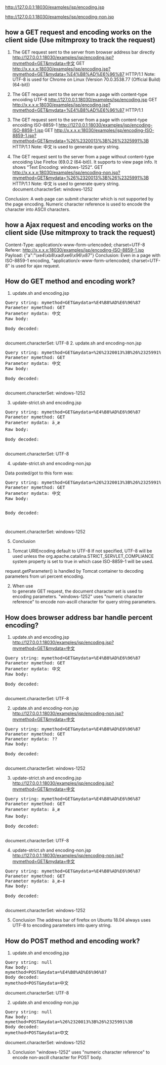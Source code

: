 http://127.0.0.1:18030/examples/jsp/encoding.jsp

http://127.0.0.1:18030/examples/jsp/encoding-non.jsp

## how a GET request and encoding works on the client side (Use mitmproxy to track the request)
1. The GET request sent to the server from browser address bar directly
http://127.0.0.1:18030/examples/jsp/encoding.jsp?mymethod=GET&mydata=中文
GET http://x.x.x.x:18030/examples/jsp/encoding.jsp?mymethod=GET&mydata=%E4%B8%AD%E6%96%87 HTTP/1.1
Note: UTF-8 is used for Chrome on Linux (Version 70.0.3538.77 (Official Build) (64-bit))

2. The GET request sent to the server from a page with content-type encoiding UTF-8
http://127.0.0.1:18030/examples/jsp/encoding.jsp
GET http://x.x.x.x:18030/examples/jsp/encoding.jsp?mymethod=GET&mydata=%E4%B8%AD%E6%96%87 HTTP/1.1

3. The GET request sent to the server from a page with content-type encoiding ISO-8859-1
http://127.0.0.1:18030/examples/jsp/encoding-ISO-8859-1.jsp
GET http://x.x.x.x:18030/examples/jsp/encoding-ISO-8859-1.jsp?mymethod=GET&mydata=%26%2320013%3B%26%2325991%3B HTTP/1.1
Note: &#20013;&#25991; is used to generate query string.

4. The GET request sent to the server from a page without content-type encoiding
Use Firefox (69.0.2 (64-bit)). It supports to view page info. It shows "Text Encoding: windows-1252".
GET http://x.x.x.x:18030/examples/jsp/encoding-non.jsp?mymethod=GET&mydata=%26%2320013%3B%26%2325991%3B HTTP/1.1
Note:
  &#20013;&#25991; is used to generate query string.
  document.characterSet: windows-1252

Conclusion: A web page can submit character which is not supported by the page encoding. Numeric character reference is used to encode the character into ASCII characters.

## how a Ajax request and encoding works on the client side (Use mitmproxy to track the request)
Content-Type:	application/x-www-form-urlencoded; charset=UTF-8
Referer:	http://x.x.x.x:18030/examples/jsp/encoding-ISO-8859-1.jsp
Payload: {"a":"\xe4\xb8\xad\xe6\x96\x87"}
Conclusion: Even in a page with ISO-8859-1 encoding, "application/x-www-form-urlencoded; charset=UTF-8" is used for ajax request.

## How do GET method and encoding work?
1. update.sh and encoding.jsp
<pre>Query string: mymethod=GET&mydata=%E4%B8%AD%E6%96%87
Parameter mymethod: GET
Parameter mydata: 中文
Raw body:

Body decoded:

</pre>
document.characterSet: UTF-8
2. update.sh and encoding-non.jsp
<pre>Query string: mymethod=GET&mydata=%26%2320013%3B%26%2325991%3B
Parameter mymethod: GET
Parameter mydata: &#20013;&#25991;
Raw body:

Body decoded:

</pre>
document.characterSet: windows-1252

3. update-strict.sh and encoding.jsp
<pre>Query string: mymethod=GET&mydata=%E4%B8%AD%E6%96%87
Parameter mymethod: GET
Parameter mydata: ä¸­æ
Raw body:

Body decoded:

</pre>
document.characterSet: UTF-8

4. update-strict.sh and encoding-non.jsp
<p>Data posted/got to this form was:<pre>Query string: mymethod=GET&mydata=%26%2320013%3B%26%2325991%3B
Parameter mymethod: GET
Parameter mydata: &#20013;&#25991;
Raw body:

Body decoded:

</pre>
document.characterSet: windows-1252

5. Conclusion
1) Tomcat <Connector> URIEncoding default to UTF-8
If not specified, UTF-8 will be used unless the org.apache.catalina.STRICT_SERVLET_COMPLIANCE system property is set to true in which case ISO-8859-1 will be used.

request.getParameter() is handled by Tomcat container to decoding parameters from uri percent encoding.

2) When use <form> to generate GET request, the document character set is used to encoding parameters.
"windows-1252" uses "numeric character reference" to encode non-ascill character for query string parameters.

## How does browser address bar handle percent encoding?
1. update.sh and encoding.jsp
http://127.0.0.1:18030/examples/jsp/encoding.jsp?mymethod=GET&mydata=中文

<pre>Query string: mymethod=GET&mydata=%E4%B8%AD%E6%96%87
Parameter mymethod: GET
Parameter mydata: 中文
Raw body:

Body decoded:

</pre>
document.characterSet: UTF-8

2. update.sh and encoding-non.jsp
http://127.0.0.1:18030/examples/jsp/encoding-non.jsp?mymethod=GET&mydata=中文

<pre>Query string: mymethod=GET&mydata=%E4%B8%AD%E6%96%87
Parameter mymethod: GET
Parameter mydata: ??
Raw body:

Body decoded:

</pre>
document.characterSet: windows-1252

3. update-strict.sh and encoding.jsp
http://127.0.0.1:18030/examples/jsp/encoding.jsp?mymethod=GET&mydata=中文
<pre>Query string: mymethod=GET&mydata=%E4%B8%AD%E6%96%87
Parameter mymethod: GET
Parameter mydata: ä¸­æ
Raw body:

Body decoded:

</pre>
document.characterSet: UTF-8

4. update-strict.sh and encoding-non.jsp
http://127.0.0.1:18030/examples/jsp/encoding-non.jsp?mymethod=GET&mydata=中文
<pre>Query string: mymethod=GET&mydata=%E4%B8%AD%E6%96%87
Parameter mymethod: GET
Parameter mydata: ä¸­æ–‡
Raw body:

Body decoded:

</pre>
document.characterSet: windows-1252

5. Conclusion
The address bar of firefox on Ubuntu 18.04 always uses UTF-8 to encoding parameters into query string.

## How do POST method and encoding work?
1. update.sh and encoding.jsp
<pre>Query string: null
Raw body:
mymethod=POST&mydata=%E4%B8%AD%E6%96%87
Body decoded:
mymethod=POST&mydata=中文
</pre>
document.characterSet: UTF-8

2. update.sh and encoding-non.jsp
<pre>Query string: null
Raw body:
mymethod=POST&mydata=%26%2320013%3B%26%2325991%3B
Body decoded:
mymethod=POST&mydata=&#20013;&#25991;
</pre>
document.characterSet: windows-1252

3. Conclusion
"windows-1252" uses "numeric character reference" to encode non-ascill character for POST body.
